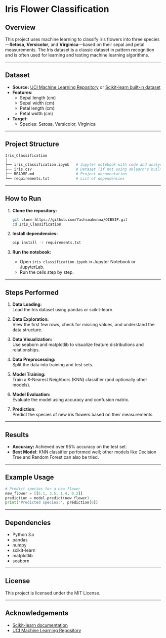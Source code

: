 
# Iris Flower Classification

## Overview

This project uses machine learning to classify iris flowers into three species—**Setosa**, **Versicolor**, and **Virginica**—based on their sepal and petal measurements. The Iris dataset is a classic dataset in pattern recognition and is often used for learning and testing machine learning algorithms.

---

## Dataset

- **Source:** [UCI Machine Learning Repository](https://archive.ics.uci.edu/ml/datasets/iris) or [Scikit-learn built-in dataset](https://scikit-learn.org/stable/auto_examples/datasets/plot_iris_dataset.html)
- **Features:**
  - Sepal length (cm)
  - Sepal width (cm)
  - Petal length (cm)
  - Petal width (cm)
- **Target:**
  - Species: Setosa, Versicolor, Virginica

---

## Project Structure

```python
Iris_Classification
│
├── iris_classification.ipynb   # Jupyter notebook with code and analysis
├── iris.csv                    # Dataset (if not using sklearn's built-in)
├── README.md                   # Project documentation
└── requirements.txt            # List of dependencies
```

---

## How to Run

1. **Clone the repository:**
   ```bash
   git clone https://github.com/Yashsmakwana/OIBSIP.git
   cd Iris_Classification
   ```

2. **Install dependencies:**
   ```bash
   pip install -r requirements.txt
   ```

3. **Run the notebook:**
   - Open `iris classification.ipynb` in Jupyter Notebook or JupyterLab.
   - Run the cells step by step.

---

## Steps Performed

1. **Data Loading:**  
   Load the Iris dataset using pandas or scikit-learn.

2. **Data Exploration:**  
   View the first few rows, check for missing values, and understand the data structure.

3. **Data Visualization:**  
   Use seaborn and matplotlib to visualize feature distributions and relationships.

4. **Data Preprocessing:**  
   Split the data into training and test sets.

5. **Model Training:**  
   Train a K-Nearest Neighbors (KNN) classifier (and optionally other models).

6. **Model Evaluation:**  
   Evaluate the model using accuracy and confusion matrix.

7. **Prediction:**  
   Predict the species of new iris flowers based on their measurements.

---

## Results

- **Accuracy:** Achieved over 95% accuracy on the test set.
- **Best Model:** KNN classifier performed well; other models like Decision Tree and Random Forest can also be tried.

---

## Example Usage

```python
# Predict species for a new flower
new_flower = [[5.1, 3.5, 1.4, 0.2]]
prediction = model.predict(new_flower)
print("Predicted species:", prediction[0])
```

---

## Dependencies

- Python 3.x
- pandas
- numpy
- scikit-learn
- matplotlib
- seaborn

---

## License

This project is licensed under the MIT License.

---

## Acknowledgements

- [Scikit-learn documentation](https://scikit-learn.org/)
- [UCI Machine Learning Repository](https://archive.ics.uci.edu/ml/datasets/iris)
